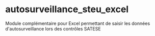 # autosurveillance_steu_excel
Module complémentaire pour Excel permettant de saisir les données d'autosurveillance lors des contrôles SATESE
